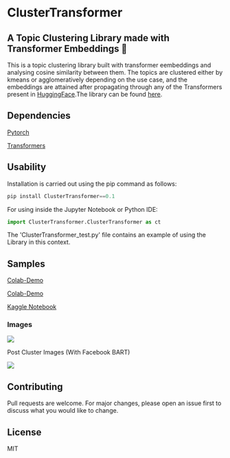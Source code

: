 # ClusterTransformer


## A Topic Clustering Library made with Transformer Embeddings :robot:


This is a topic  clustering library built with transformer eembeddings and analysing cosine similarity between them. The topics are clustered either by kmeans or agglomeratively depending on the use case, and the embeddings are attained after propagating through any of the Transformers present in [HuggingFace](https://huggingface.co/transformers/pretrained_models.html).The library can be found [here](https://pypi.org/project/ClusterTransformer/).



## Dependencies

<a href="https://pytorch.org/">Pytorch</a>


<a href="https://huggingface.co/transformers/">Transformers</a>





## Usability

Installation is carried out using the pip command as follows:

```python
pip install ClusterTransformer==0.1
```

For using inside the Jupyter Notebook or Python IDE:

```python
import ClusterTransformer.ClusterTransformer as ct
```

The  'ClusterTransformer_test.py' file contains an example of using the Library in this context.

## Samples


[Colab-Demo](https://colab.research.google.com/drive/18HAoATFfuXGAGzPcOhWgZa0a9B6yOpKK?usp=sharing)


[Colab-Demo](https://colab.research.google.com/drive/1sLhuHiUqAUHgsbovA6-kiTaLfwy8QzSn?usp=sharing)


[Kaggle Notebook](https://www.kaggle.com/abhilash1910/clustertransformer-topic-modelling-in-transformers/)


### Images

<img src="https://i.imgur.com/Fjm01Ca.png">


Post Cluster Images (With Facebook BART)


<img src="https://i.imgur.com/y9Oc5XW.png">


## Contributing

Pull requests are welcome. For major changes, please open an issue first to discuss what you would like to change.

## License

MIT
